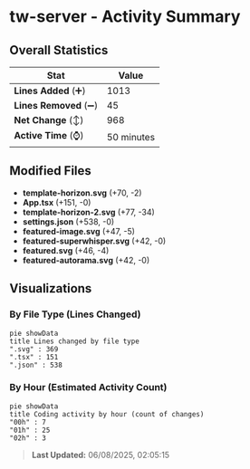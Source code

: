 # tw-server - Activity Summary 

## Overall Statistics

| Stat                   | Value                                                             |
| ---------------------- | ----------------------------------------------------------------- |
| **Lines Added** (➕)   | 1013                                          |
| **Lines Removed** (➖) | 45                                        |
| **Net Change** (↕)    | 968                |
| **Active Time** (⌚)   | 50 minutes |


## Modified Files
- **template-horizon.svg** (+70, -2)
- **App.tsx** (+151, -0)
- **template-horizon-2.svg** (+77, -34)
- **settings.json** (+538, -0)
- **featured-image.svg** (+47, -5)
- **featured-superwhisper.svg** (+42, -0)
- **featured.svg** (+46, -4)
- **featured-autorama.svg** (+42, -0)

## Visualizations

### By File Type (Lines Changed)

```mermaid
pie showData
title Lines changed by file type
".svg" : 369
".tsx" : 151
".json" : 538
```

### By Hour (Estimated Activity Count)

```mermaid
pie showData
title Coding activity by hour (count of changes)
"00h" : 7
"01h" : 25
"02h" : 3
```


> **Last Updated:** 06/08/2025, 02:05:15